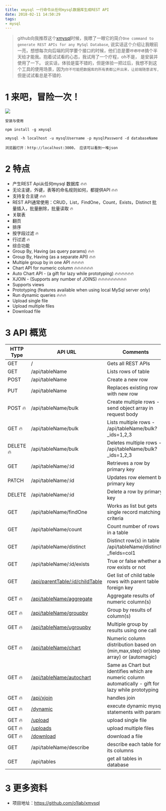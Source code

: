 ```yaml
---
title: xmysql 一行命令从任何mysql数据库生成REST API
date: 2018-02-11 14:50:29
tags:
- mysql
---
```


> github向我推荐这个[xmysql](https://github.com/o1lab/xmysql)时候，我瞟了一眼它的简介`One command to generate REST APIs for any MySql Database`, 说实话这个介绍让我眼前一亮，想想每次向后端的同学要个接口的时候，他们总是要`哼哧哼哧`搞个半天给才能我。抱着试试看的心态，我试用了一个疗程，oh不是， 是安装并使用了一下。 说实话，体验是蛮不错的，但是体验一把过后，我想不到这个工具的使用场景，因为`你不可能把数据库的所有表都公开出来，让前端随意读写,` 但是试试看总是不错的.

# 1 来吧，冒险一次！
![](/images/20180211145108_PKYPlv_Screenshot.jpeg)

`安装与使用`
```
npm install -g xmysql

xmysql -h localhost -u mysqlUsername -p mysqlPassword -d databaseName

浏览器打开：http://localhost:3000， 应该可以看到一堆json
```

# 2 特点

- 产生REST Api从任何mysql 数据库 🔥🔥
- 无论主键，外键，表等的命名规则如何，都提供API 🔥🔥
- 支持复合主键 🔥🔥
- REST API通常使用：CRUD，List，FindOne，Count，Exists，Distinct
批量插入，批量删除，批量读取 🔥
- 关联表
- 翻页
- 排序
- 按字段过滤 🔥
- 行过滤 🔥
- 综合功能
- Group By, Having (as query params) 🔥🔥
- Group By, Having (as a separate API) 🔥🔥
- Multiple group by in one API 🔥🔥🔥🔥
- Chart API for numeric column 🔥🔥🔥🔥🔥🔥
- Auto Chart API - (a gift for lazy while prototyping) 🔥🔥🔥🔥🔥🔥
- XJOIN - (Supports any number of JOINS) 🔥🔥🔥🔥🔥🔥🔥🔥🔥
- Supports views
- Prototyping (features available when using local MySql server only)
- Run dynamic queries 🔥🔥🔥
- Upload single file
- Upload multiple files
- Download file

# 3 API 概览

| HTTP Type | API URL                          | Comments                                               |
|-----------|----------------------------------|--------------------------------------------------------- 
| GET       | /                                | Gets all REST APIs                                     |
| GET       | /api/tableName                   | Lists rows of table                                    |
| POST      | /api/tableName                   | Create a new row                                       |
| PUT       | /api/tableName                   | Replaces existing row with new row                     |
| POST :fire:| /api/tableName/bulk             | Create multiple rows - send object array in request body|
| GET  :fire:| /api/tableName/bulk             | Lists multiple rows - /api/tableName/bulk?_ids=1,2,3   |
| DELETE :fire:| /api/tableName/bulk           | Deletes multiple rows - /api/tableName/bulk?_ids=1,2,3 |
| GET       | /api/tableName/:id               | Retrieves a row by primary key                         |
| PATCH     | /api/tableName/:id               | Updates row element by primary key                     |
| DELETE    | /api/tableName/:id               | Delete a row by primary key                            |
| GET       | /api/tableName/findOne           | Works as list but gets single record matching criteria |
| GET       | /api/tableName/count             | Count number of rows in a table                        |
| GET       | /api/tableName/distinct          | Distinct row(s) in table - /api/tableName/distinct?_fields=col1|
| GET       | /api/tableName/:id/exists        | True or false whether a row exists or not              |
| GET       | [/api/parentTable/:id/childTable](#relational-tables)             | Get list of child table rows with parent table foreign key   | 
| GET :fire:| [/api/tableName/aggregate](#aggregate-functions)                  | Aggregate results of numeric column(s)                 |
| GET :fire:| [/api/tableName/groupby](#group-by-having-as-api)                 | Group by results of column(s)                          |
| GET :fire:| [/api/tableName/ugroupby](#union-of-multiple-group-by-statements) | Multiple group by results using one call               |
| GET :fire:| [/api/tableName/chart](#chart)                                    | Numeric column distribution based on (min,max,step) or(step array) or (automagic)|
| GET :fire:| [/api/tableName/autochart](#autochart)                                | Same as Chart but identifies which are numeric column automatically - gift for lazy while prototyping|
| GET :fire:| [/api/xjoin](#xjoin)                                       | handles join                                        |
| GET :fire:| [/dynamic](#run-dynamic-queries)                                  | execute dynamic mysql statements with params           |
| GET :fire:| [/upload](#upload-single-file)                                    | upload single file                                     |
| GET :fire:| [/uploads](#upload-multiple-files)                                | upload multiple files                                  |
| GET :fire:| [/download](#download-file)                                       | download a file                                        |
| GET       | /api/tableName/describe| describe each table for its columns      |
| GET       | /api/tables| get all tables in database                           |


# 3 更多资料
- 项目地址：https://github.com/o1lab/xmysql
